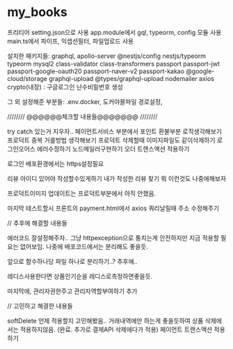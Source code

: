 # my_books

프리티어 setting.json으로 사용
app.module에서 gql, typeorm, config 모듈 사용
main.ts에서 파이프, 익셉션필터, 파일업로드 사용

설치한 패키지들: graphql, apollo-server @nestjs/config nestjs/typeorm typeorm mysql2 class-validator class-transformers
passport passport-jwt passport-google-oauth20 passport-naver-v2 passport-kakao
@google-cloud/storage graphql-upload @types/graphql-upload
nodemailer
axios
crypto(내장) : 구글로그인 난수비밀번호 생성

그 외 설정해준 부분들: .env.docker, 도커야믈파일 경로설정,

////////
@@@@@@체크할 내용들@@@@@@@
////////

try catch 있는거 지우자..
페이먼트서비스 부분에서 포인트 환불부분 로직생각해보기
프로덕트 중복 거를방법 생각해보기
프로덕트 삭제할때 이미지파일도 같이삭제하기
로그인오어스 에러수정하기
노드메일러구현하기
오더 트랜스액션 적용하기

로그인 배포환경에서는 https설정필요

리뷰 아이디 있어야 작성할수있게하기
내가 작성한 리뷰 찾기 뭐 이런것도 나중에해보자

프로덕트이미지 업데이트는 프로덕트부분에서 아직 안했음.

마지막 테스트할시 프론트의 payment.html에서 axios 쿼리날릴때 주소 수정해주기

// 추후에 해결할 내용들

에러코드 잘설정해주자.. 그냥 httpexception으로 퉁치는게 안전하지만 지금 적용할 필요는 없어보임.
나중에 배포코드에서는 분리해도 좋을듯.

앞으로 함수하나당 파일 하나로 분리하기..? 추후에..

레디스사용한다면 상품인기순을 레디스로측정하면좋을듯.

마지막에, 관리자권한주고 관리자역할부여하기 추가

// 고민하고 해결한 내용들

softDelete 언제 적용할지 고민해봤음.. 거래내역에만 하는게 좋을듯하여 상품 삭제에서는 적용하지않음. (완료. 추가로 결제API 삭제에다가 적용)
페이먼트 트랜스액션 적용하기
